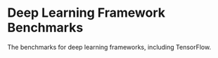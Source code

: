 # Deep Learning Framework Benchmarks
The benchmarks for deep learning frameworks, including TensorFlow.
